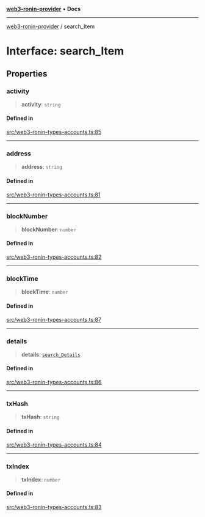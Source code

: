 [**web3-ronin-provider**](../README.md) • **Docs**

***

[web3-ronin-provider](../globals.md) / search\_Item

# Interface: search\_Item

## Properties

### activity

> **activity**: `string`

#### Defined in

[src/web3-ronin-types-accounts.ts:85](https://github.com/chuacw/web3-ronin-provider/blob/5e9462adf1edb8f1f7982dc5f4e5bd7094a4d6eb/src/web3-ronin-types-accounts.ts#L85)

***

### address

> **address**: `string`

#### Defined in

[src/web3-ronin-types-accounts.ts:81](https://github.com/chuacw/web3-ronin-provider/blob/5e9462adf1edb8f1f7982dc5f4e5bd7094a4d6eb/src/web3-ronin-types-accounts.ts#L81)

***

### blockNumber

> **blockNumber**: `number`

#### Defined in

[src/web3-ronin-types-accounts.ts:82](https://github.com/chuacw/web3-ronin-provider/blob/5e9462adf1edb8f1f7982dc5f4e5bd7094a4d6eb/src/web3-ronin-types-accounts.ts#L82)

***

### blockTime

> **blockTime**: `number`

#### Defined in

[src/web3-ronin-types-accounts.ts:87](https://github.com/chuacw/web3-ronin-provider/blob/5e9462adf1edb8f1f7982dc5f4e5bd7094a4d6eb/src/web3-ronin-types-accounts.ts#L87)

***

### details

> **details**: [`search_Details`](search_Details.md)

#### Defined in

[src/web3-ronin-types-accounts.ts:86](https://github.com/chuacw/web3-ronin-provider/blob/5e9462adf1edb8f1f7982dc5f4e5bd7094a4d6eb/src/web3-ronin-types-accounts.ts#L86)

***

### txHash

> **txHash**: `string`

#### Defined in

[src/web3-ronin-types-accounts.ts:84](https://github.com/chuacw/web3-ronin-provider/blob/5e9462adf1edb8f1f7982dc5f4e5bd7094a4d6eb/src/web3-ronin-types-accounts.ts#L84)

***

### txIndex

> **txIndex**: `number`

#### Defined in

[src/web3-ronin-types-accounts.ts:83](https://github.com/chuacw/web3-ronin-provider/blob/5e9462adf1edb8f1f7982dc5f4e5bd7094a4d6eb/src/web3-ronin-types-accounts.ts#L83)
